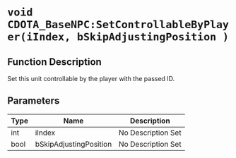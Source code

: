 # `void CDOTA_BaseNPC:SetControllableByPlayer(iIndex, bSkipAdjustingPosition )`
## Function Description
Set this unit controllable by the player with the passed ID.
## Parameters
Type|Name|Description
--|--|--
int|iIndex|No Description Set
bool|bSkipAdjustingPosition|No Description Set
